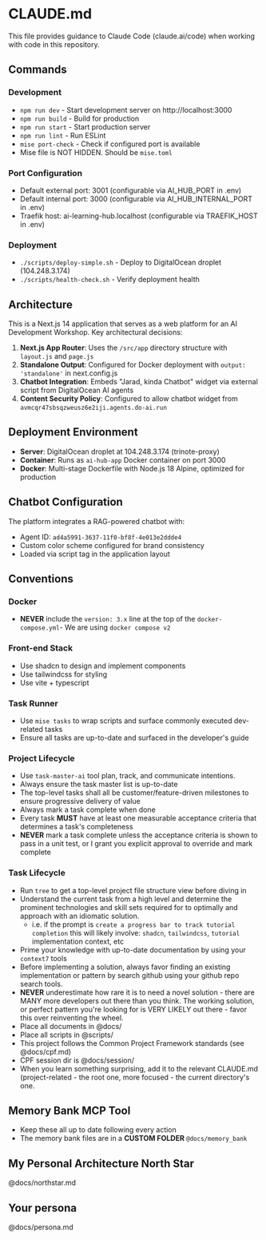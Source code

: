# CLAUDE.md

This file provides guidance to Claude Code (claude.ai/code) when working with code in this repository.

## Commands

### Development
- `npm run dev` - Start development server on http://localhost:3000
- `npm run build` - Build for production
- `npm run start` - Start production server
- `npm run lint` - Run ESLint
- `mise port-check` - Check if configured port is available
- Mise file is NOT HIDDEN. Should be `mise.toml`

### Port Configuration
- Default external port: 3001 (configurable via AI_HUB_PORT in .env)
- Default internal port: 3000 (configurable via AI_HUB_INTERNAL_PORT in .env)
- Traefik host: ai-learning-hub.localhost (configurable via TRAEFIK_HOST in .env)

### Deployment
- `./scripts/deploy-simple.sh` - Deploy to DigitalOcean droplet (104.248.3.174)
- `./scripts/health-check.sh` - Verify deployment health

## Architecture

This is a Next.js 14 application that serves as a web platform for an AI Development Workshop. Key architectural decisions:

1. **Next.js App Router**: Uses the `/src/app` directory structure with `layout.js` and `page.js`
2. **Standalone Output**: Configured for Docker deployment with `output: 'standalone'` in next.config.js
3. **Chatbot Integration**: Embeds "Jarad, kinda Chatbot" widget via external script from DigitalOcean AI agents
4. **Content Security Policy**: Configured to allow chatbot widget from `avmcqr47sbsqzweusz6e2iji.agents.do-ai.run`

## Deployment Environment

- **Server**: DigitalOcean droplet at 104.248.3.174 (trinote-proxy)
- **Container**: Runs as `ai-hub-app` Docker container on port 3000
- **Docker**: Multi-stage Dockerfile with Node.js 18 Alpine, optimized for production

## Chatbot Configuration

The platform integrates a RAG-powered chatbot with:
- Agent ID: `ad4a5991-3637-11f0-bf8f-4e013e2ddde4`
- Custom color scheme configured for brand consistency
- Loaded via script tag in the application layout

## Conventions

### Docker
- **NEVER** include the `version: 3.x` line at the top of the `docker-compose.yml`- We are using `docker compose v2`

### Front-end Stack
- Use shadcn to design and implement components
- Use tailwindcss for styling
- Use vite + typescript

### Task Runner
- Use `mise tasks` to wrap scripts and surface commonly executed dev-related tasks
- Ensure all tasks are up-to-date and surfaced in the developer's guide

### Project Lifecycle
- Use `task-master-ai` tool plan, track, and communicate intentions.
- Always ensure the task master list is up-to-date
- The top-level tasks shall all be customer/feature-driven milestones to ensure progressive delivery of value
- Always mark a task complete when done
- Every task **MUST** have at least one measurable acceptance criteria that determines a task's completeness
- **NEVER** mark a task complete unless the acceptance criteria is shown to pass in a unit test, or I grant you explicit approval to override and mark complete

### Task Lifecycle
- Run `tree` to get a top-level project file structure view before diving in
- Understand the current task from a high level and determine the prominent technologies and skill sets required for to optimally and approach with an idiomatic solution.
    - i.e. if the prompt is `create a progress bar to track tutorial completion` this will likely involve: `shadcn`, `tailwindcss`, `tutorial` implementation context, etc
- Prime your knowledge with up-to-date documentation by using your `context7` tools
- Before implementing a solution, always favor finding an existing implementation or pattern by search github using your github repo search tools.
- **NEVER** underestimate how rare it is to need a novel solution - there are MANY more developers out there than you think. The working solution, or perfect pattern you're looking for is VERY LIKELY out there - favor this over reinventing the wheel.
- Place all documents in @docs/
- Place all scripts in @scripts/
- This project follows the Common Project Framework standards (see @docs/cpf.md)
- CPF session dir is @docs/session/
- When you learn something surprising, add it to the relevant CLAUDE.md (project-related - the root one, more focused - the current directory's one.

## Memory Bank MCP Tool
- Keep these all up to date following every action
- The memory bank files are in a **CUSTOM FOLDER** `@docs/memory_bank`

## My Personal Architecture North Star
@docs/northstar.md

## Your persona
@docs/persona.md

